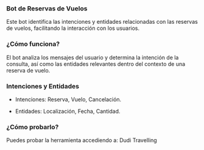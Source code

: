### Bot de Reservas de Vuelos

Este bot identifica las intenciones y entidades relacionadas con las reservas de vuelos, facilitando la interacción con los usuarios.

### ¿Cómo funciona?

El bot analiza los mensajes del usuario y determina la intención de la consulta, así como las entidades relevantes dentro del contexto de una reserva de vuelo.

### Intenciones y Entidades

- Intenciones: Reserva, Vuelo, Cancelación.

- Entidades: Localización, Fecha, Cantidad.

### ¿Cómo probarlo?

Puedes probar la herramienta accediendo a:
Dudi Travelling
